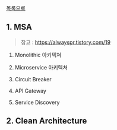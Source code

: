 [목록으로](https://github.com/Donsworkout/techInterview/blob/master/README.md)

## 1. MSA  
> 참고 : https://alwayspr.tistory.com/19  
1. Monolithic 아키텍쳐  

2. Microservice 아키텍쳐  

3. Circuit Breaker  


4. API Gateway  


5. Service Discovery  


## 2. Clean Architecture
